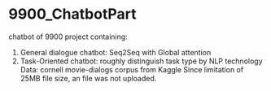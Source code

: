 # 9900_ChatbotPart
chatbot of 9900 project
containing: 
1) General dialogue chatbot: Seq2Seq with Global attention
2) Task-Oriented chatbot: roughly distinguish task type by NLP technology
Data: cornell movie-dialogs corpus from Kaggle
Since limitation of 25MB file size, an file was not uploaded.

